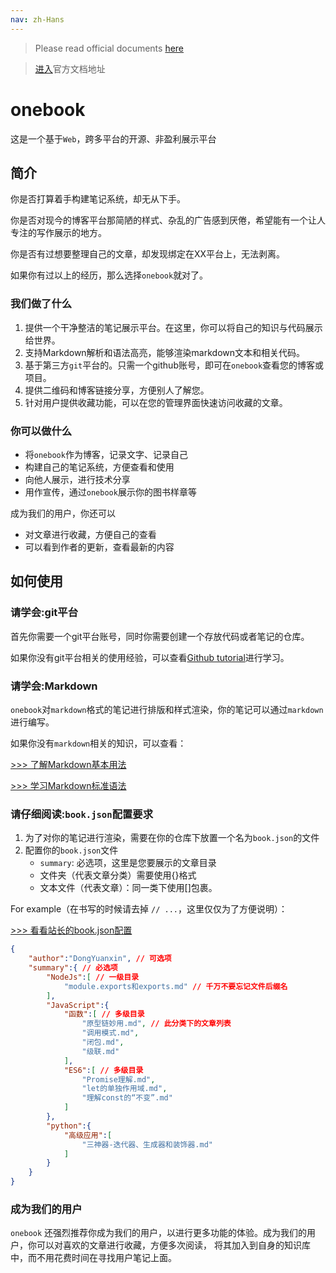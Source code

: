 ```yaml
---
nav: zh-Hans
---
```


> Please read official documents [here](http://193.112.241.232:8001/)

> [进入](http://193.112.241.232:8001/)官方文档地址

# onebook
这是一个基于`Web`，跨多平台的开源、非盈利展示平台

## 简介
你是否打算着手构建笔记系统，却无从下手。

你是否对现今的博客平台那简陋的样式、杂乱的广告感到厌倦，希望能有一个让人专注的写作展示的地方。

你是否有过想要整理自己的文章，却发现绑定在XX平台上，无法剥离。

如果你有过以上的经历，那么选择`onebook`就对了。

### 我们做了什么
1. 提供一个干净整洁的笔记展示平台。在这里，你可以将自己的知识与代码展示给世界。
2. 支持Markdown解析和语法高亮，能够渲染markdown文本和相关代码。
3. 基于第三方`git`平台的。只需一个github账号，即可在`onebook`查看您的博客或项目。
4. 提供二维码和博客链接分享，方便别人了解您。
5. 针对用户提供收藏功能，可以在您的管理界面快速访问收藏的文章。

### 你可以做什么

* 将`onebook`作为博客，记录文字、记录自己
* 构建自己的笔记系统，方便查看和使用
* 向他人展示，进行技术分享
* 用作宣传，通过`onebook`展示你的图书样章等

成为我们的用户，你还可以
* 对文章进行收藏，方便自己的查看
* 可以看到作者的更新，查看最新的内容

## 如何使用

### 请学会:git平台
首先你需要一个git平台账号，同时你需要创建一个存放代码或者笔记的仓库。

如果你没有git平台相关的使用经验，可以查看<a href="https://guides.github.com/activities/hello-world/">Github tutorial</a>进行学习。

### 请学会:Markdown
`onebook`对`markdown`格式的笔记进行排版和样式渲染，你的笔记可以通过`markdown`进行编写。

如果你没有`markdown`相关的知识，可以查看：

[>>> 了解Markdown基本用法](https://www.zhihu.com/question/20409634)

[>>> 学习Markdown标准语法](https://www.appinn.com/markdown/)

### 请仔细阅读:`book.json`配置要求
1. 为了对你的笔记进行渲染，需要在你的仓库下放置一个名为`book.json`的文件
2. 配置你的`book.json`文件
    * `summary`: 必选项，这里是您要展示的文章目录
    * 文件夹（代表文章分类）需要使用{}格式
    * 文本文件（代表文章）：同一类下使用[]包裹。

For example（在书写的时候请去掉 `// ...`，这里仅仅为了方便说明）：

[>>> 看看站长的book.json配置](https://github.com/dongyuanxin/book/blob/master/book.json)

```json
{
    "author":"DongYuanxin", // 可选项
    "summary":{ // 必选项
        "NodeJs":[ // 一级目录
            "module.exports和exports.md" // 千万不要忘记文件后缀名
        ],
        "JavaScript":{
            "函数":[ // 多级目录
                "原型链妙用.md", // 此分类下的文章列表
                "调用模式.md",
                "闭包.md",
                "级联.md"
            ],
            "ES6":[ // 多级目录
                "Promise理解.md",
                "let的单独作用域.md",
                "理解const的“不变”.md"
            ]
        },
        "python":{
            "高级应用":[
                "三神器-迭代器、生成器和装饰器.md"
            ]
        }
    }
}
```

### 成为我们的用户
`onebook` 还强烈推荐你成为我们的用户，以进行更多功能的体验。成为我们的用户，你可以对喜欢的文章进行收藏，方便多次阅读，
将其加入到自身的知识库中，而不用花费时间在寻找用户笔记上面。